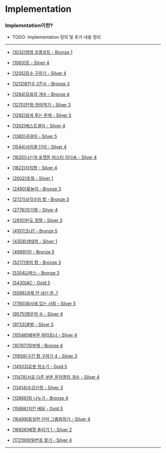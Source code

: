 # Implementation

### Implemntation이란?

  - TODO: Implementation 정의 및 추가 내용 정리

---

  - [[1032]명령 프롬프트 - Bronze 1](https://github.com/firemancha/Algorithm/tree/main/Baekjoon/Implementation/%5B1032%5D%EB%AA%85%EB%A0%B9%20%ED%94%84%EB%A1%AC%ED%94%84%ED%8A%B8)

  - [[1063]킹 - Silver 4](https://github.com/firemancha/Algorithm/tree/main/Baekjoon/Implementation/%5B1063%5D%ED%82%B9)

  - [[1205]등수 구하기 - Silver 4](https://github.com/firemancha/Algorithm/tree/main/Baekjoon/Implementation/%5B1205%5D%EB%93%B1%EC%88%98%20%EA%B5%AC%ED%95%98%EA%B8%B0)

  - [[1212]8진수 2진수 - Bronze 3](https://github.com/firemancha/Algorithm/tree/main/Baekjoon/Implementation/%5B1212%5D8%EC%A7%84%EC%88%98%202%EC%A7%84%EC%88%98)

  - [[1264]모음의 개수 - Bronze 4](https://github.com/firemancha/Algorithm/tree/main/Baekjoon/Implementation/%5B1264%5D%EB%AA%A8%EC%9D%8C%EC%9D%98%20%EA%B0%9C%EC%88%98)

  - [[1270]전쟁-땅따먹기 - Silver 3](https://github.com/firemancha/Algorithm/tree/main/Baekjoon/Implementation/%5B1270%5D%EC%A0%84%EC%9F%81-%EB%95%85%EB%94%B0%EB%A8%B9%EA%B8%B0)

  - [[1292]쉽게 푸는 문제 - Silver 5](https://github.com/firemancha/Algorithm/tree/main/Baekjoon/Implementation/%5B1292%5D%EC%89%BD%EA%B2%8C%20%ED%91%B8%EB%8A%94%20%EB%AC%B8%EC%A0%9C)

  - [[1302]베스트셀러 - Silver 4](https://github.com/firemancha/Algorithm/tree/main/Baekjoon/Implementation/%5B1302%5D%EB%B2%A0%EC%8A%A4%ED%8A%B8%EC%85%80%EB%9F%AC)

  - [[1380]귀걸이 - Silver 5](https://github.com/firemancha/Algorithm/tree/main/Baekjoon/Implementation/%5B1380%5D%EA%B7%80%EA%B1%B8%EC%9D%B4)

  - [[1544]사이클 단어 - Silver 4](https://github.com/firemancha/Algorithm/tree/main/Baekjoon/Implementation/%5B1544%5D%EC%82%AC%EC%9D%B4%ED%81%B4%20%EB%8B%A8%EC%96%B4)

  - [[1620]나는야 포켓몬 마스터 이다솜 - Silver 4](https://github.com/firemancha/Algorithm/tree/main/Baekjoon/Implementation/%5B1620%5D%EB%82%98%EB%8A%94%EC%95%BC%20%ED%8F%AC%EC%BC%93%EB%AA%AC%20%EB%A7%88%EC%8A%A4%ED%84%B0%20%EC%9D%B4%EB%8B%A4%EC%86%9C)

  - [[1822]차집합 - Silver 4](https://github.com/firemancha/Algorithm/tree/main/Baekjoon/Implementation/%5B1822%5D%EC%B0%A8%EC%A7%91%ED%95%A9)

  - [[2002]추월 - Silver 1](https://github.com/firemancha/Algorithm/tree/main/Baekjoon/Implementation/%5B2002%5D%EC%B6%94%EC%9B%94)

  - [[2490]윷놀이 - Bronze 3](https://github.com/firemancha/Algorithm/tree/main/Baekjoon/Implementation/%5B2490%5D%EC%9C%B7%EB%86%80%EC%9D%B4)

  - [[2721]삼각수의 합 - Bronze 3](https://github.com/firemancha/Algorithm/tree/main/Baekjoon/Implementation/%5B2721%5D%EC%82%BC%EA%B0%81%EC%88%98%EC%9D%98%20%ED%95%A9)

  - [[2776]암기왕 - Silver 4](https://github.com/firemancha/Algorithm/tree/main/Baekjoon/Implementation/%5B2776%5D%EC%95%94%EA%B8%B0%EC%99%95)

  - [[2910]빈도 정렬 - Silver 3](https://github.com/firemancha/Algorithm/tree/main/Baekjoon/Implementation/%5B2910%5D%EB%B9%88%EB%8F%84%20%EC%A0%95%EB%A0%AC)

  - [[4101]크냐? - Bronze 5](https://github.com/firemancha/Algorithm/tree/main/Baekjoon/Implementation/%5B4101%5D%ED%81%AC%EB%83%90%EF%BC%9F)

  - [[4358]생태학 - Silver 1](https://github.com/firemancha/Algorithm/tree/main/Baekjoon/Implementation/%5B4358%5D%EC%83%9D%ED%83%9C%ED%95%99)

  - [[4999]아! - Bronze 5](https://github.com/firemancha/Algorithm/tree/main/Baekjoon/Implementation/%5B4999%5D%EC%95%84!)

  - [[5217]쌍의 합 - Bronze 3](https://github.com/firemancha/Algorithm/tree/main/Baekjoon/Implementation/%5B5217%5D%EC%8C%8D%EC%9D%98%20%ED%95%A9)

  - [[5354]J박스 - Bronze 3](https://github.com/firemancha/Algorithm/tree/main/Baekjoon/Implementation/%5B5354%5DJ%EB%B0%95%EC%8A%A4)

  - [[5430]AC - Gold 5](https://github.com/firemancha/Algorithm/tree/main/Baekjoon/Implementation/%5B5430%5DAC)

  - [[5596]과제 안 내신 분..?](https://github.com/firemancha/Algorithm/tree/main/Baekjoon/Implementation/%5B5597%5D%EA%B3%BC%EC%A0%9C%20%EC%95%88%20%EB%82%B4%EC%8B%A0%20%EB%B6%84%EF%BC%8E%EF%BC%8E%EF%BC%9F)

  - [[7785]회사에 있는 사람 - Silver 5](https://github.com/firemancha/Algorithm/tree/main/Baekjoon/Implementation/%5B7785%5D%ED%9A%8C%EC%82%AC%EC%97%90%20%EC%9E%88%EB%8A%94%20%EC%82%AC%EB%9E%8C)

  - [[9575]행운의 수 - Silver 4](https://github.com/firemancha/Algorithm/tree/main/Baekjoon/Implementation/%5B9575%5D%ED%96%89%EC%9A%B4%EC%9D%98%20%EC%88%98)

  - [[9733]꿀벌 - Silver 5](https://github.com/firemancha/Algorithm/tree/main/Baekjoon/Implementation/%5B9733%5D%EA%BF%80%EB%B2%8C)

  - [[10546]배부른 마라토너 - Silver 4](https://github.com/firemancha/Algorithm/tree/main/Baekjoon/Implementation/%5B10546%5D%EB%B0%B0%EB%B6%80%EB%A5%B8%20%EB%A7%88%EB%9D%BC%ED%86%A0%EB%84%88)

  - [[10797]10부제 - Bronze 4](https://github.com/firemancha/Algorithm/tree/main/Baekjoon/Implementation/%5B10797%5D10%EB%B6%80%EC%A0%9C)

  - [[11659]구간 합 구하기 4 - Silver 3](https://github.com/firemancha/Algorithm/tree/main/Baekjoon/Implementation/%5B11659%5D%EA%B5%AC%EA%B0%84%20%ED%95%A9%20%EA%B5%AC%ED%95%98%EA%B8%B04)

  - [[14503]로봇 청소기 - Gold 5](https://github.com/firemancha/Algorithm/tree/main/Baekjoon/Implementation/%5B14503%5D%EB%A1%9C%EB%B4%87%20%EC%B2%AD%EC%86%8C%EA%B8%B0)

  - [[11478]서로 다른 부분 문자열의 개수 - Silver 4](https://github.com/firemancha/Algorithm/tree/main/Baekjoon/Implementation/%5B11478%5D%EC%84%9C%EB%A1%9C%20%EB%8B%A4%EB%A5%B8%20%EB%B6%80%EB%B6%84%20%EB%AC%B8%EC%9E%90%EC%97%B4%EC%9D%98%20%EA%B0%9C%EC%88%98)

  - [[13414]수강신청 - Silver 3](https://github.com/firemancha/Algorithm/tree/main/Baekjoon/Implementation/%5B13414%5D%EC%88%98%EA%B0%95%EC%8B%A0%EC%B2%AD)

  - [[13866]팀 나누기 - Bronze 4](https://github.com/firemancha/Algorithm/tree/main/Baekjoon/Implementation/%5B13866%5D%ED%8C%80%20%EB%82%98%EB%88%84%EA%B8%B0)

  - [[15686]치킨 배달 - Gold 5](https://github.com/firemancha/Algorithm/tree/main/Baekjoon/Implementation/%5B15686%5D%EC%B9%98%ED%82%A8%20%EB%B0%B0%EB%8B%AC)

  - [[16499]동일한 단어 그룹화하기 - Silver 4](https://github.com/firemancha/Algorithm/tree/main/Baekjoon/Implementation/%5B16499%5D%EB%8F%99%EC%9D%BC%ED%95%9C%20%EB%8B%A8%EC%96%B4%20%EA%B7%B8%EB%A3%B9%ED%99%94%ED%95%98%EA%B8%B0)

  - [[16926]배열 돌리기 1 - Silver 2](https://github.com/firemancha/Algorithm/tree/main/Baekjoon/Implementation/%5B16926%5D%EB%B0%B0%EC%97%B4%20%EB%8F%8C%EB%A6%AC%EA%B8%B0%201)

  - [[17219]비밀번호 찾기 - Silver 4](https://github.com/firemancha/Algorithm/tree/main/Baekjoon/Implementation/%5B17219%5D%EB%B9%84%EB%B0%80%EB%B2%88%ED%98%B8%20%EC%B0%BE%EA%B8%B0)

---
